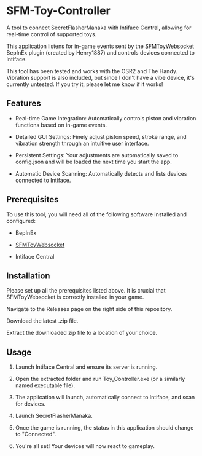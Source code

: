 # SFM-Toy-Controller

A tool to connect SecretFlasherManaka with Intiface Central, allowing for real-time control of supported toys.

This application listens for in-game events sent by the [SFMToyWebsocket](https://github.com/Henry1887/SFMToyWebsocket) BepInEx plugin (created by Henry1887) and controls devices connected to Intiface.

This tool has been tested and works with the OSR2 and The Handy.  
Vibration support is also included, but since I don't have a vibe device, it's currently untested. If you try it, please let me know if it works!

## Features
+ Real-time Game Integration: Automatically controls piston and vibration functions based on in-game events.

+ Detailed GUI Settings: Finely adjust piston speed, stroke range, and vibration strength through an intuitive user interface.

+ Persistent Settings: Your adjustments are automatically saved to config.json and will be loaded the next time you start the app.

+ Automatic Device Scanning: Automatically detects and lists devices connected to Intiface.

## Prerequisites
To use this tool, you will need all of the following software installed and configured:

+ BepInEx

+ [SFMToyWebsocket](https://github.com/Henry1887/SFMToyWebsocket)

+ Intiface Central


## Installation
Please set up all the prerequisites listed above. It is crucial that SFMToyWebsocket is correctly installed in your game.

Navigate to the Releases page on the right side of this repository.

Download the latest .zip file.

Extract the downloaded zip file to a location of your choice.

## Usage
1. Launch Intiface Central and ensure its server is running.

2. Open the extracted folder and run Toy_Controller.exe (or a similarly named executable file).

3. The application will launch, automatically connect to Intiface, and scan for devices.

4. Launch SecretFlasherManaka.

5. Once the game is running, the status in this application should change to "Connected".

6. You're all set! Your devices will now react to gameplay.
